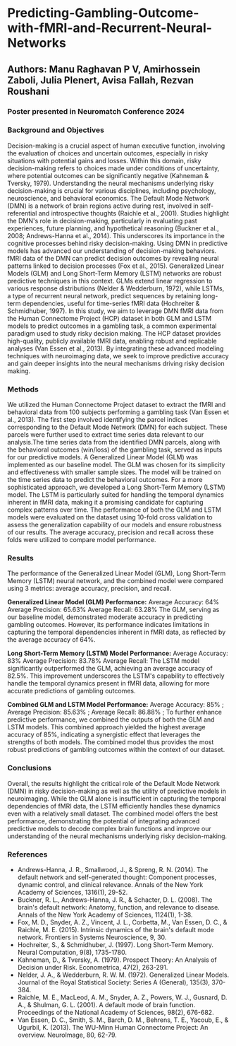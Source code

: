 # Predicting-Gambling-Outcome-with-fMRI-and-Recurrent-Neural-Networks

## Authors: Manu Raghavan P V, Amirhossein Zaboli, Julia Plenert, Avisa Fallah, Rezvan Roushani

### Poster presented in Neuromatch Conference 2024

### Background and Objectives 
Decision-making is a crucial aspect of human executive function, involving the evaluation of choices and uncertain outcomes, especially in risky situations with potential gains and losses. Within this domain, risky decision-making refers to choices made under conditions of uncertainty, where potential outcomes can be significantly negative (Kahneman & Tversky, 1979). Understanding the neural mechanisms underlying risky decision-making is crucial for various disciplines, including psychology, neuroscience, and behavioral economics. The Default Mode Network (DMN) is a network of brain regions active during rest, involved in self-referential and introspective thoughts (Raichle et al., 2001). Studies highlight the DMN's role in decision-making, particularly in evaluating past experiences, future planning, and hypothetical reasoning (Buckner et al., 2008; Andrews-Hanna et al., 2014). This underscores its importance in the cognitive processes behind risky decision-making. Using DMN in predictive models has advanced our understanding of decision-making behaviors. fMRI data of the DMN can predict decision outcomes by revealing neural patterns linked to decision processes (Fox et al., 2015). Generalized Linear Models (GLM) and Long Short-Term Memory (LSTM) networks are robust predictive techniques in this context. GLMs extend linear regression to various response distributions (Nelder & Wedderburn, 1972), while LSTMs, a type of recurrent neural network, predict sequences by retaining long-term dependencies, useful for time-series fMRI data (Hochreiter & Schmidhuber, 1997). In this study, we aim to leverage DMN fMRI data from the Human Connectome Project (HCP) dataset in both GLM and LSTM models to predict outcomes in a gambling task, a common experimental paradigm used to study risky decision making. The HCP dataset provides high-quality, publicly available fMRI data, enabling robust and replicable analyses (Van Essen et al., 2013). By integrating these advanced modeling techniques with neuroimaging data, we seek to improve predictive accuracy and gain deeper insights into the neural mechanisms driving risky decision making.
### Methods
We utilized the Human Connectome Project dataset to extract the fMRI and behavioral data from 100 subjects performing a gambling task (Van Essen et al., 2013). The first step involved identifying the parcel indices corresponding to the Default Mode Network (DMN) for each subject. These parcels were further used to extract time series data relevant to our analysis.The time series data from the identified DMN parcels, along with the behavioral outcomes (win/loss) of the gambling task, served as inputs for our predictive models. 
A Generalized Linear Model (GLM) was implemented as our baseline model. The GLM was chosen for its simplicity and effectiveness with smaller sample sizes. The model will be trained on the time series data to predict the behavioral outcomes.
For a more sophisticated approach, we developed a Long Short-Term Memory (LSTM) model. The LSTM is particularly suited for handling the temporal dynamics inherent in fMRI data, making it a promising candidate for capturing complex patterns over time.
The performance of both the GLM and LSTM models were evaluated on the dataset using 10-fold cross validation to assess the generalization capability of our models and ensure robustness of our results. The average accuracy, precision and recall across these folds were utilized to compare model performance.
### Results
The performance of the Generalized Linear Model (GLM), Long Short-Term Memory (LSTM) neural network, and the combined model were compared using 3 metrics: average accuracy, precision, and recall.
 
**Generalized Linear Model (GLM) Performance:**
Average Accuracy: 64%
Average Precision: 65.63%
Average Recall: 63.28%
The GLM, serving as our baseline model, demonstrated moderate accuracy in predicting gambling outcomes. However, its performance indicates limitations in capturing the temporal dependencies inherent in fMRI data, as reflected by the average accuracy of 64%.

**Long Short-Term Memory (LSTM) Model Performance:**
Average Accuracy: 83%
Average Precision: 83.78%
Average Recall: 
The LSTM model significantly outperformed the GLM, achieving an average accuracy of 82.5%. This improvement underscores the LSTM's capability to effectively handle the temporal dynamics present in fMRI data, allowing for more accurate predictions of gambling outcomes.

**Combined GLM and LSTM Model Performance:**
Average Accuracy: 85% ;
Average Precision: 85.63% ;
Average Recall: 86.88% ;
To further enhance predictive performance, we combined the outputs of both the GLM and LSTM models. This combined approach yielded the highest average accuracy of 85%, indicating a synergistic effect that leverages the strengths of both models. The combined model thus provides the most robust predictions of gambling outcomes within the context of our dataset.

### Conclusions
Overall, the results highlight the critical role of the Default Mode Network (DMN) in risky decision-making as well as the utility of predictive models in neuroimaging. While the GLM alone is insufficient in capturing the temporal dependencies of fMRI data, the LSTM efficiently handles these dynamics even with a relatively small dataset. The combined model offers the best performance, demonstrating the potential of integrating advanced predictive models to decode complex brain functions and improve our understanding of the neural mechanisms underlying risky decision-making.

### References 
* Andrews-Hanna, J. R., Smallwood, J., & Spreng, R. N. (2014). The default network and self-generated thought: Component processes, dynamic control, and clinical relevance. Annals of the New York Academy of Sciences, 1316(1), 29-52.
* Buckner, R. L., Andrews-Hanna, J. R., & Schacter, D. L. (2008). The brain's default network: Anatomy, function, and relevance to disease. Annals of the New York Academy of Sciences, 1124(1), 1-38.
* Fox, M. D., Snyder, A. Z., Vincent, J. L., Corbetta, M., Van Essen, D. C., & Raichle, M. E. (2015). Intrinsic dynamics of the brain's default mode network. Frontiers in Systems Neuroscience, 9, 30.
* Hochreiter, S., & Schmidhuber, J. (1997). Long Short-Term Memory. Neural Computation, 9(8), 1735-1780.
* Kahneman, D., & Tversky, A. (1979). Prospect Theory: An Analysis of Decision under Risk. Econometrica, 47(2), 263-291.
* Nelder, J. A., & Wedderburn, R. W. M. (1972). Generalized Linear Models. Journal of the Royal Statistical Society: Series A (General), 135(3), 370-384.
* Raichle, M. E., MacLeod, A. M., Snyder, A. Z., Powers, W. J., Gusnard, D. A., & Shulman, G. L. (2001). A default mode of brain function. Proceedings of the National Academy of Sciences, 98(2), 676-682.
* Van Essen, D. C., Smith, S. M., Barch, D. M., Behrens, T. E., Yacoub, E., & Ugurbil, K. (2013). The WU-Minn Human Connectome Project: An overview. NeuroImage, 80, 62-79.


